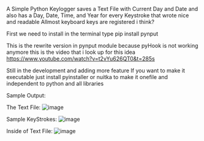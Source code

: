 A Simple Python Keylogger saves a Text File with Current Day and Date and also has a Day, Date, Time, and Year for every Keystroke that wrote nice and readable 
Allmost keyboard keys are registered i think?

First we need to install in the terminal type pip install pynput

This is the rewrite version in pynput module because pyHook is not working anymore this is the video that i look up for this idea
https://www.youtube.com/watch?v=t2vYu626QT0&t=285s

Still in the development and adding more feature
If you want to make it executable just install pyinstaller or nuitka to make it onefile and independent to python and all libraries

Sample Output:

The Text File:
![image](https://user-images.githubusercontent.com/101923825/185190755-045e4cde-a98c-4d97-8bbd-dd3be8fd965f.png)

Sample KeyStrokes:
![image](https://user-images.githubusercontent.com/101923825/185190208-d57498ef-75a4-4dfd-9902-b939985c7587.png)

Inside of Text File:
![image](https://user-images.githubusercontent.com/101923825/185190315-b89a664e-e232-4733-99f3-a4f3167f5238.png)
